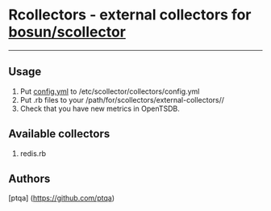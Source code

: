 # Rcollectors - external collectors for [bosun/scollector](https://github.com/bosun-monitor/bosun/tree/master/cmd/scollector)
----
## Usage
1. Put [config.yml](https://github.com/onetwotrip/rcollectors/blob/master/config.yml) to /etc/scollector/collectors/config.yml
2. Put .rb files to your /path/for/scollectors/external-collectors/<interval>/
3. Check that you have new metrics in OpenTSDB.

## Available collectors
1. redis.rb

## Authors
[ptqa] (https://github.com/ptqa)
